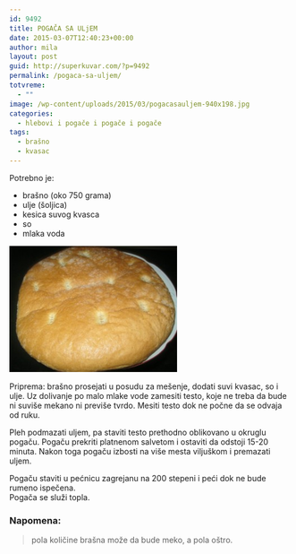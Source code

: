 ```yaml
---
id: 9492
title: POGAČA SA ULjEM
date: 2015-03-07T12:40:23+00:00
author: mila
layout: post
guid: http://superkuvar.com/?p=9492
permalink: /pogaca-sa-uljem/
totvreme:
  - ""
image: /wp-content/uploads/2015/03/pogacasauljem-940x198.jpg
categories:
  - hlebovi i pogače i pogače i pogače
tags:
  - brašno
  - kvasac
---
```

Potrebno je:

  * brašno (oko 750 grama)
  * ulje (šoljica)
  * kesica suvog kvasca
  * so
  * mlaka voda

[<img class="alignnone size-medium wp-image-9494" src="/wp-content/uploads/2015/03/pogacasauljem-300x225.jpg" alt="pogacasauljem" width="300" height="225" />](/wp-content/uploads/2015/03/pogacasauljem.jpg)

Priprema: brašno prosejati u posudu za mešenje, dodati suvi kvasac, so i ulje. Uz dolivanje po malo mlake vode zamesiti testo, koje ne treba da bude ni suviše mekano ni previše tvrdo. Mesiti testo dok ne počne da se odvaja od ruku.

Pleh podmazati uljem, pa staviti testo prethodno oblikovano u okruglu pogaču. Pogaču prekriti platnenom salvetom i ostaviti da odstoji 15-20 minuta. Nakon toga pogaču izbosti na više mesta viljuškom i premazati uljem.

Pogaču staviti u pećnicu zagrejanu na 200 stepeni i peći dok ne bude rumeno ispečena.  
Pogača se služi topla.

### Napomena:
> pola količine brašna može da bude meko, a pola oštro.